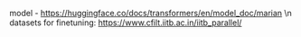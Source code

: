 model - https://huggingface.co/docs/transformers/en/model_doc/marian
\n datasets for finetuning:
https://www.cfilt.iitb.ac.in/iitb_parallel/
